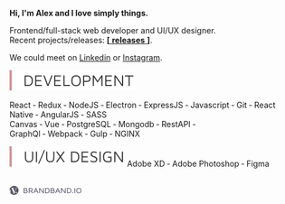**Hi, I'm Alex and I love simply things.**  

Frontend/full-stack web developer and UI/UX designer.  
Recent projects/releases: [**[** **releases** **]**][releases].  

We could meet on [Linkedin] or [Instagram].  

<img src = "https://raw.githubusercontent.com/hadabr/hadabr/master/assets/development.svg"/>  

React ‐
Redux ‐
NodeJS ‐
Electron ‐
ExpressJS ‐
Javascript ‐
Git ‐
React Native ‐
AngularJS ‐
SASS    
Canvas ‐
Vue ‐ 
PostgreSQL ‐ 
Mongodb ‐
RestAPI ‐  
GraphQl ‐
Webpack ‐
Gulp ‐
NGINX    
  
<img src = "https://raw.githubusercontent.com/hadabr/hadabr/master/assets/ui.svg"/>  
Adobe XD ‐
Adobe Photoshop ‐
Figma  

&nbsp;   
[![brandband](https://raw.githubusercontent.com/hadabr/hadabr/master/assets/brandband-i.png
 "brandband")](https://brandband.io/)  

   [linkedin]: <https://www.linkedin.com/in/alex-dovghii/>
   [instagram]: <https://www.instagram.com/pockethabr>
   [behance]: <https://www.behance.net/alexdovghi6c9c>
   [releases]: <https://github.com/hadabr/releases>

